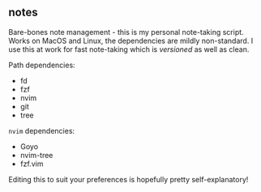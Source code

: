 ## notes

Bare-bones note management - this is my personal note-taking script. Works on MacOS and Linux, the dependencies are mildly non-standard. I use this at work for fast note-taking which is _versioned_ as well as clean.

Path dependencies:
- fd
- fzf
- nvim
- git
- tree

`nvim` dependencies:
- Goyo
- nvim-tree
- fzf.vim

Editing this to suit your preferences is hopefully pretty self-explanatory!
